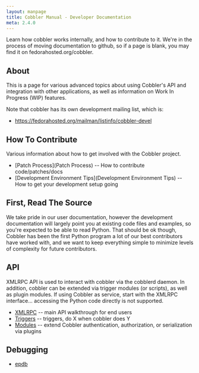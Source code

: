 ```yaml
---
layout: manpage
title: Cobbler Manual - Developer Documentation
meta: 2.4.0
---
```

Learn how cobbler works internally, and how to contribute to it.   We're in the process of moving documentation to github, so if a page is blank, you may find it on fedorahosted.org/cobbler.   

## About

This is a page for various advanced topics about using Cobbler's API and integration with other applications, as well as information on Work In Progress (WIP) features.

Note that cobbler has its own development mailing list, which is:

   * https://fedorahosted.org/mailman/listinfo/cobbler-devel

## How To Contribute

Various information about how to get involved with the Cobbler project.

   * [Patch Process](Patch Process) -- How to contribute code/patches/docs
   * [Development Environment Tips](Development Environment Tips) -- How to get your development setup going

## First, Read The Source

We take pride in our user documentation, however the development documentation will largely point you at existing code files
and examples, so you're expected to be able to read Python.  That should be ok though, Cobbler has been the first Python program a lot of our best contributors have worked with, and we want to keep everything simple to minimize levels of complexity for future contributors.

## API

XMLRPC API is used to interact with cobbler via the cobblerd daemon.  In addition, cobbler can be extended via trigger modules (or scripts), as well as plugin modules.   If using Cobbler as service, start with the XMLRPC interface... accessing the Python code directly is not supported.
 
   * [XMLRPC](XMLRPC) -- main API walkthrough for end users
   * [Triggers](Triggers) -- triggers, do X when cobbler does Y
   * [Modules](Modules) -- extend Cobbler authentication, authorization, or serialization via plugins

## Debugging

   * [epdb](http://michaeldehaan.net/2011/07/08/better-remote-python-debugging/)

